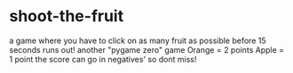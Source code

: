 # shoot-the-fruit
a game where you have to click on as many fruit as possible before 15 seconds runs out!
another "pygame zero" game
Orange = 2 points
Apple = 1 point
the score can go in negatives' so dont miss!
